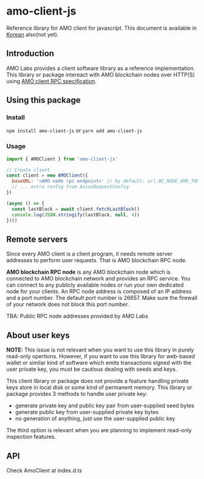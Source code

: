 # amo-client-js
Reference library for AMO client for javascript. This document is available in
[Korean](README.ko.md) also(not yet).

## Introduction
AMO Labs provides a client software library as a reference implementation. This
library or package intereact with AMO blockchain nodes over HTTP(S) using
[AMO client RPC specification](https://github.com/amolabs/docs/blob/master/rpc.md).

## Using this package

### Install
`npm install amo-client-js` or `yarn add amo-client-js`

### Usage
```javascript
import { AMOClient } from 'amo-client-js'

// Create client
const client = new AMOClient({
  baseURL: '<AMO node rpc endpoint>' // by default: url.BC_NODE_AMO_TOKYO 
  // ... extra config from AxiosRequestConfig
})

(async () => {
  const lastBlock = await client.fetchLastBlock()
  console.log(JSON.stringify(lastBlock, null, 4))
})()
```

## Remote servers
Since every AMO client is a client program, it needs remote server addresses to
perform user requests. That is AMO blockchain RPC node.

**AMO blockchain RPC node** is any AMO blockchain node which is connected to
AMO blockchain network and provides an RPC service. You can connect to any
publicly available nodes or run your own dedicated node for your clients. An
RPC node address is composed of an IP address and a port number. The default
port number is 26657. Make sure the firewall of your network does not block
this port number.

TBA: Public RPC node addresses provided by AMO Labs

## About user keys
**NOTE:** This issue is not relevant when you want to use this library in
purely read-only opertions. However, if you want to use this library for
web-based wallet or similar kind of software which emits transactions signed
with the user private key, you must be cautious dealing with seeds and keys.

This client library or package does not provide a feature handling private keys
store in local disk or some kind of permanent memory. This library or package
provides 3 methods to handle user private key:
* generate private key and public key pair from user-supplied seed bytes
* generate public key from user-supplied private key bytes
* no generation of anything, just use the user-supplied public key

The third option is relevant when you are planning to implement read-only
inspection features.

## API
Check AmoClient at index.d.ts
